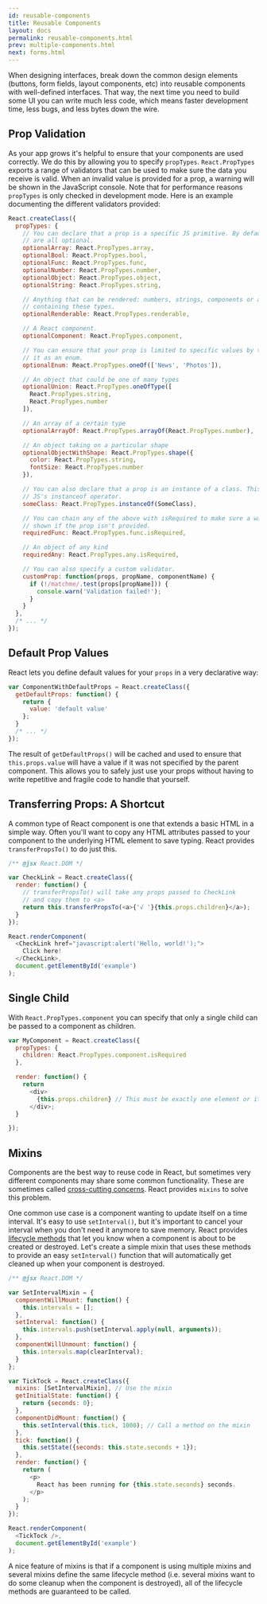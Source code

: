 ```yaml
---
id: reusable-components
title: Reusable Components
layout: docs
permalink: reusable-components.html
prev: multiple-components.html
next: forms.html
---
```


When designing interfaces, break down the common design elements (buttons, form fields, layout components, etc) into reusable components with well-defined interfaces. That way, the next time you need to build some UI you can write much less code, which means faster development time, less bugs, and less bytes down the wire.


## Prop Validation

As your app grows it's helpful to ensure that your components are used correctly. We do this by allowing you to specify `propTypes`. `React.PropTypes` exports a range of validators that can be used to make sure the data you receive is valid. When an invalid value is provided for a prop, a warning will be shown in the JavaScript console. Note that for performance reasons `propTypes` is only checked in development mode. Here is an example documenting the different validators provided:

```javascript
React.createClass({
  propTypes: {
    // You can declare that a prop is a specific JS primitive. By default, these
    // are all optional.
    optionalArray: React.PropTypes.array,
    optionalBool: React.PropTypes.bool,
    optionalFunc: React.PropTypes.func,
    optionalNumber: React.PropTypes.number,
    optionalObject: React.PropTypes.object,
    optionalString: React.PropTypes.string,

    // Anything that can be rendered: numbers, strings, components or an array
    // containing these types.
    optionalRenderable: React.PropTypes.renderable,

    // A React component.
    optionalComponent: React.PropTypes.component,

    // You can ensure that your prop is limited to specific values by treating
    // it as an enum.
    optionalEnum: React.PropTypes.oneOf(['News', 'Photos']),

    // An object that could be one of many types
    optionalUnion: React.PropTypes.oneOfType([
      React.PropTypes.string,
      React.PropTypes.number
    ]),

    // An array of a certain type
    optionalArrayOf: React.PropTypes.arrayOf(React.PropTypes.number),

    // An object taking on a particular shape
    optionalObjectWithShape: React.PropTypes.shape({
      color: React.PropTypes.string,
      fontSize: React.PropTypes.number
    }),

    // You can also declare that a prop is an instance of a class. This uses
    // JS's instanceof operator.
    someClass: React.PropTypes.instanceOf(SomeClass),

    // You can chain any of the above with isRequired to make sure a warning is
    // shown if the prop isn't provided.
    requiredFunc: React.PropTypes.func.isRequired,

    // An object of any kind
    requiredAny: React.PropTypes.any.isRequired,

    // You can also specify a custom validator.
    customProp: function(props, propName, componentName) {
      if (!/matchme/.test(props[propName])) {
        console.warn('Validation failed!');
      }
    }
  },
  /* ... */
});
```


## Default Prop Values

React lets you define default values for your `props` in a very declarative way:

```javascript
var ComponentWithDefaultProps = React.createClass({
  getDefaultProps: function() {
    return {
      value: 'default value'
    };
  }
  /* ... */
});
```

The result of `getDefaultProps()` will be cached and used to ensure that `this.props.value` will have a value if it was not specified by the parent component. This allows you to safely just use your props without having to write repetitive and fragile code to handle that yourself.


## Transferring Props: A Shortcut

A common type of React component is one that extends a basic HTML in a simple way. Often you'll want to copy any HTML attributes passed to your component to the underlying HTML element to save typing. React provides `transferPropsTo()` to do just this.

```javascript
/** @jsx React.DOM */

var CheckLink = React.createClass({
  render: function() {
    // transferPropsTo() will take any props passed to CheckLink
    // and copy them to <a>
    return this.transferPropsTo(<a>{'√ '}{this.props.children}</a>);
  }
});

React.renderComponent(
  <CheckLink href="javascript:alert('Hello, world!');">
    Click here!
  </CheckLink>,
  document.getElementById('example')
);
```

## Single Child

With `React.PropTypes.component` you can specify that only a single child can be passed to
a component as children.

```javascript
var MyComponent = React.createClass({
  propTypes: {
    children: React.PropTypes.component.isRequired
  },

  render: function() {
    return
      <div>
        {this.props.children} // This must be exactly one element or it will throw.
      </div>;
  }

});
```

## Mixins

Components are the best way to reuse code in React, but sometimes very different components may share some common functionality. These are sometimes called [cross-cutting concerns](http://en.wikipedia.org/wiki/Cross-cutting_concern). React provides `mixins` to solve this problem.

One common use case is a component wanting to update itself on a time interval. It's easy to use `setInterval()`, but it's important to cancel your interval when you don't need it anymore to save memory. React provides [lifecycle methods](/react/docs/working-with-the-browser.html#component-lifecycle) that let you know when a component is about to be created or destroyed. Let's create a simple mixin that uses these methods to provide an easy `setInterval()` function that will automatically get cleaned up when your component is destroyed.

```javascript
/** @jsx React.DOM */

var SetIntervalMixin = {
  componentWillMount: function() {
    this.intervals = [];
  },
  setInterval: function() {
    this.intervals.push(setInterval.apply(null, arguments));
  },
  componentWillUnmount: function() {
    this.intervals.map(clearInterval);
  }
};

var TickTock = React.createClass({
  mixins: [SetIntervalMixin], // Use the mixin
  getInitialState: function() {
    return {seconds: 0};
  },
  componentDidMount: function() {
    this.setInterval(this.tick, 1000); // Call a method on the mixin
  },
  tick: function() {
    this.setState({seconds: this.state.seconds + 1});
  },
  render: function() {
    return (
      <p>
        React has been running for {this.state.seconds} seconds.
      </p>
    );
  }
});

React.renderComponent(
  <TickTock />,
  document.getElementById('example')
);
```

A nice feature of mixins is that if a component is using multiple mixins and several mixins define the same lifecycle method (i.e. several mixins want to do some cleanup when the component is destroyed), all of the lifecycle methods are guaranteed to be called.

